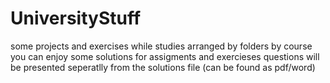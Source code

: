 # UniversityStuff
some projects and exercises while studies
arranged by folders by course
you can enjoy some solutions for assigments and exercieses
questions will be presented seperatlly from the solutions file (can be found as pdf/word)
